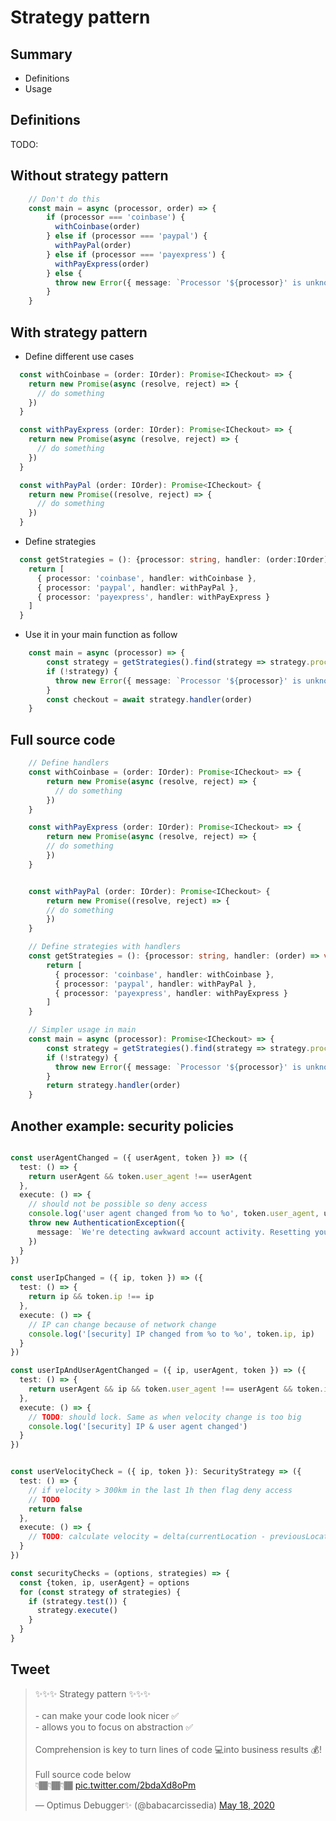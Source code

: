 # Strategy pattern

## Summary
- Definitions
- Usage

## Definitions
TODO:

## Without strategy pattern
```typescript
    // Don't do this
    const main = async (processor, order) => {
        if (processor === 'coinbase') {
          withCoinbase(order)
        } else if (processor === 'paypal') {
          withPayPal(order)
        } else if (processor === 'payexpress') {
          withPayExpress(order)
        } else {
          throw new Error({ message: `Processor '${processor}' is unknown to checkout method.` })
        }
    }
```

## With strategy pattern
- Define different use cases
```typescript
  const withCoinbase = (order: IOrder): Promise<ICheckout> => {
    return new Promise(async (resolve, reject) => {
      // do something
    })
  }

  const withPayExpress (order: IOrder): Promise<ICheckout> => {
    return new Promise(async (resolve, reject) => {
      // do something
    })
  }

  const withPayPal (order: IOrder): Promise<ICheckout> {
    return new Promise((resolve, reject) => {
      // do something
    })
  }
```

- Define strategies
```typescript
  const getStrategies = (): {processor: string, handler: (order:IOrder) => void}[] => {
    return [
      { processor: 'coinbase', handler: withCoinbase },
      { processor: 'paypal', handler: withPayPal },
      { processor: 'payexpress', handler: withPayExpress }
    ]
  }
```

- Use it in your main function as follow
```typescript
    const main = async (processor) => {
        const strategy = getStrategies().find(strategy => strategy.processor === processor)
        if (!strategy) {
          throw new Error({ message: `Processor '${processor}' is unknown to checkout method.` })
        }
        const checkout = await strategy.handler(order)
    }
```

## Full source code
```typescript
    // Define handlers
    const withCoinbase = (order: IOrder): Promise<ICheckout> => {
        return new Promise(async (resolve, reject) => {
          // do something
        })
    }

    const withPayExpress (order: IOrder): Promise<ICheckout> => {
        return new Promise(async (resolve, reject) => {
        // do something
        })
    }


    const withPayPal (order: IOrder): Promise<ICheckout> {
        return new Promise((resolve, reject) => {
        // do something
        })
    }

    // Define strategies with handlers
    const getStrategies = (): {processor: string, handler: (order) => void}[] => {
        return [
          { processor: 'coinbase', handler: withCoinbase },
          { processor: 'paypal', handler: withPayPal },
          { processor: 'payexpress', handler: withPayExpress }
        ]
    }

    // Simpler usage in main
    const main = async (processor): Promise<ICheckout> => {
        const strategy = getStrategies().find(strategy => strategy.processor === processor)
        if (!strategy) {
          throw new Error({ message: `Processor '${processor}' is unknown to checkout method.` })
        }
        return strategy.handler(order)
    }
```

## Another example: security policies
```typescript

const userAgentChanged = ({ userAgent, token }) => ({
  test: () => {
    return userAgent && token.user_agent !== userAgent
  },
  execute: () => {
    // should not be possible so deny access
    console.log('user agent changed from %o to %o', token.user_agent, userAgent)
    throw new AuthenticationException({
      message: `We're detecting awkward account activity. Resetting your current session for security concern.`,
    })
  }
})

const userIpChanged = ({ ip, token }) => ({
  test: () => {
    return ip && token.ip !== ip
  },
  execute: () => {
    // IP can change because of network change
    console.log('[security] IP changed from %o to %o', token.ip, ip)
  }
})

const userIpAndUserAgentChanged = ({ ip, userAgent, token }) => ({
  test: () => {
    return userAgent && ip && token.user_agent !== userAgent && token.ip !== ip
  },
  execute: () => {
    // TODO: should lock. Same as when velocity change is too big
    console.log('[security] IP & user agent changed')
  }
})


const userVelocityCheck = ({ ip, token }): SecurityStrategy => ({
  test: () => {
    // if velocity > 300km in the last 1h then flag deny access
    // TODO
    return false
  },
  execute: () => {
    // TODO: calculate velocity = delta(currentLocation - previousLocation)
  }
})

const securityChecks = (options, strategies) => {
  const {token, ip, userAgent} = options
  for (const strategy of strategies) {
    if (strategy.test()) {
      strategy.execute()
    }
  }
}
```


## Tweet
<blockquote class="twitter-tweet"><p lang="en" dir="ltr">✨✨✨ Strategy pattern ✨✨✨<br><br>- can make your code look nicer ✅<br>- allows you to focus on abstraction ✅<br><br>Comprehension is key to turn lines of code 💻into business results 💰!<br><br>Full source code below <br>👇🏾👇🏾👇🏾 <a href="https://t.co/2bdaXd8oPm">pic.twitter.com/2bdaXd8oPm</a></p>&mdash; Optimus Debugger✨ (@babacarcissedia) <a href="https://twitter.com/babacarcissedia/status/1262196429843546114?ref_src=twsrc%5Etfw">May 18, 2020</a></blockquote> <script async src="https://platform.twitter.com/widgets.js" charset="utf-8"></script>
